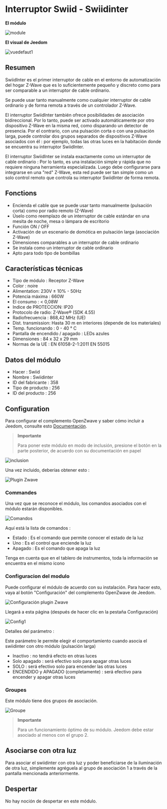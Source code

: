# Interruptor Swiid - Swiidinter

**El módulo**

![module](images/swiid.inter/module.jpg)

**El visual de Jeedom**

![vuedefaut1](images/swiid.inter/vuedefaut1.jpg)

## Resumen

SwiidInter es el primer interruptor de cable en el entorno de automatización del hogar Z-Wave que es lo suficientemente pequeño y discreto como para ser comparable a un interruptor de cable ordinario.

Se puede usar tanto manualmente como cualquier interruptor de cable ordinario y de forma remota a través de un controlador Z-Wave.

El interruptor SwiidInter también ofrece posibilidades de asociación bidireccional. Por lo tanto, puede ser activado automáticamente por otro dispositivo Z-Wave en la misma red, como disparando un detector de presencia. Por el contrario, con una pulsación corta o con una pulsación larga, puede controlar dos grupos separados de dispositivos Z-Wave asociados con él : por ejemplo, todas las otras luces en la habitación donde se encuentra su interruptor SwiidInter.

El interruptor SwiidInter se instala exactamente como un interruptor de cable ordinario : Por lo tanto, es una instalación simple y rápida que no requiere ninguna herramienta especializada. Luego debe configurarse para integrarse en una "red" Z-Wave, esta red puede ser tan simple como un solo control remoto que controla su interruptor SwiidInter de forma remota.

## Fonctions

-   Encienda el cable que se puede usar tanto manualmente (pulsación corta) como por radio remoto (Z-Wave)
-   Úselo como reemplazo de un interruptor de cable estándar en una mesita de noche, mesa o lámpara de escritorio
-   Función ON / OFF
-   Activación de un escenario de domótica en pulsación larga (asociación Z-Wave)
-   Dimensiones comparables a un interruptor de cable ordinario
-   Se instala como un interruptor de cable ordinario
-   Apto para todo tipo de bombillas

## Características técnicas

-   Tipo de módulo : Receptor Z-Wave
-   Color : noire
-   Alimentation: 230V ± 10% - 50Hz
-   Potencia máxima : 660W
-   El consumo : &lt; 0,08W
-   Indice de PROTECCION: IP20
-   Protocolo de radio: Z-Wave® (SDK 4.55)
-   Radiofrecuencia : 868,42 MHz (UE)
-   Dist. transmission: Hasta 30 m en interiores (depende de los materiales)
-   Temp. funcionando : 0 - 40 ° C
-   Pantalla de encendido / apagado : LEDs azules
-   Dimensiones : 84 x 32 x 29 mm
-   Normas de la UE : EN 61058-2-1:2011 EN 55015

## Datos del módulo

-   Hacer : Swiid
-   Nombre : Swiidinter
-   ID del fabricante : 358
-   Tipo de producto : 256
-   ID del producto : 256

## Configuration

Para configurar el complemento OpenZwave y saber cómo incluir a Jeedom, consulte esto [Documentación](https://doc.jeedom.com/es_ES/plugins/automation%20protocol/openzwave/).

> **Importante**
>
> Para poner este módulo en modo de inclusión, presione el botón en la parte posterior, de acuerdo con su documentación en papel

![inclusion](images/swiid.inter/inclusion.jpg)

Una vez incluido, deberías obtener esto :

![Plugin Zwave](images/swiid.inter/information.jpg)

### Commandes

Una vez que se reconoce el módulo, los comandos asociados con el módulo estarán disponibles.

![Comandos](images/swiid.inter/commandes.jpg)

Aquí está la lista de comandos :

-   Estado : Es el comando que permite conocer el estado de la luz
-   Uno : Es el control que enciende la luz
-   Apagado : Es el comando que apaga la luz

Tenga en cuenta que en el tablero de instrumentos, toda la información se encuentra en el mismo icono

### Configuracion del modulo

Puede configurar el módulo de acuerdo con su instalación. Para hacer esto, vaya al botón "Configuración" del complemento OpenZwave de Jeedom.

![Configuración plugin Zwave](images/plugin/bouton_configuration.jpg)

Llegará a esta página (después de hacer clic en la pestaña Configuración)

![Config1](images/swiid.inter/config1.jpg)

Detalles del parámetro :

Este parámetro le permite elegir el comportamiento cuando asocia el swiidinter con otro módulo (pulsación larga)

-   Inactivo : no tendrá efecto en otras luces
-   Solo apagado : será efectivo solo para apagar otras luces
-   SOLO : será efectivo solo para encender las otras luces
-   ENCENDIDO y APAGADO (completamente) : será efectivo para encender y apagar otras luces

### Groupes

Este módulo tiene dos grupos de asociación.

![Groupe](images/swiid.inter/groupe.jpg)

> **Importante**
>
> Para un funcionamiento óptimo de su módulo. Jeedom debe estar asociado al menos con el grupo 2.

## Asociarse con otra luz

Para asociar el swiidinter con otra luz y poder beneficiarse de la iluminación de otra luz, simplemente agréguela al grupo de asociación 1 a través de la pantalla mencionada anteriormente.

## Despertar

No hay noción de despertar en este módulo.
